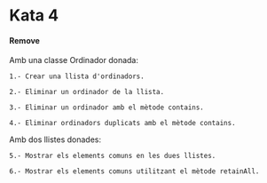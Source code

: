 # Kata 4 
#### Remove

Amb una classe Ordinador donada: 

	1.- Crear una llista d'ordinadors.

	2.- Eliminar un ordinador de la llista. 

	3.- Eliminar un ordinador amb el mètode contains. 

	4.- Eliminar ordinadors duplicats amb el mètode contains. 

Amb dos llistes donades: 

	5.- Mostrar els elements comuns en les dues llistes.

	6.- Mostrar els elements comuns utilitzant el mètode retainAll.





